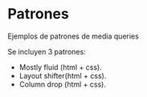 # Patrones
Ejemplos de patrones de media queries

Se incluyen 3 patrones:

 - Mostly fluid (html + css).
 - Layout shifter(html + css).
 - Column drop (html + css).
 
 
